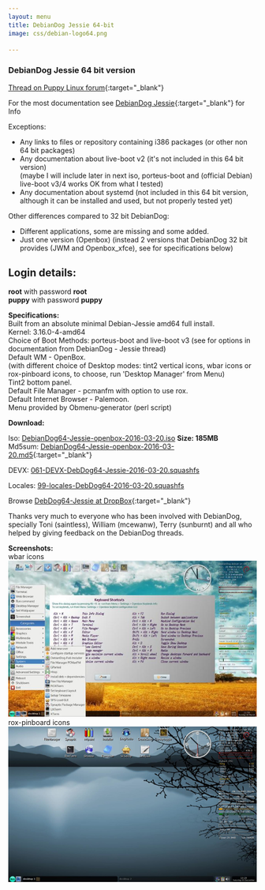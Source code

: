 ```yaml
---
layout: menu
title: DebianDog Jessie 64-bit
image: css/debian-logo64.png

---
```


### DebianDog Jessie 64 bit version

[Thread on Puppy Linux forum](http://murga-linux.com/puppy/viewtopic.php?t=101931){:target="_blank"}

For the most documentation see [DebianDog Jessie](zz01debiandogjessie.html){:target="_blank"} for Info

Exceptions:    
- Any links to files or repository containing i386 packages (or other non 64 bit packages)    
- Any documentation about live-boot v2 (it's not included in this 64 bit version)    
(maybe I will include later in next iso, porteus-boot and (official Debian) live-boot v3/4 works OK from what I tested)    
- Any documentation about systemd (not included in this 64 bit version, although it can be installed and used, but not properly tested yet)

Other differences compared to 32 bit DebianDog:    
- Different applications, some are missing and some added.    
- Just one version (Openbox) (instead 2 versions that DebianDog 32 bit provides (JWM and Openbox_xfce), see for specifications below)    

## Login details:
**root** with password **root**    
**puppy** with password **puppy**

**Specifications:**    
Built from an absolute minimal Debian-Jessie amd64 full install.    
Kernel: 3.16.0-4-amd64    
Choice of Boot Methods: porteus-boot and live-boot v3 (see for options in documentation from DebianDog - Jessie thread)    
Default WM - OpenBox.    
(with different choice of Desktop modes: tint2 vertical icons, wbar icons or rox-pinboard icons, to choose, run 'Desktop Manager' from Menu)    
Tint2 bottom panel.       
Default File Manager - pcmanfm with option to use rox.    
Default Internet Browser - Palemoon.    
Menu provided by Obmenu-generator (perl script)     

**Download:**

Iso: [DebianDog64-Jessie-openbox-2016-03-20.iso](https://dl.dropboxusercontent.com/u/36381953/DebDog64-Jessie/DebianDog64-Jessie-openbox-2016-03-20.iso) **Size: 185MB**        
Md5sum: [DebianDog64-Jessie-openbox-2016-03-20.md5](https://dl.dropboxusercontent.com/u/36381953/DebDog64-Jessie/DebianDog64-Jessie-openbox-2016-03-20.md5){:target="_blank"}        

DEVX: [061-DEVX-DebDog64-Jessie-2016-03-20.squashfs](https://dl.dropboxusercontent.com/u/36381953/DebDog64-Jessie/Extra-Modules/061-DEVX-DebDog64-Jessie-2016-03-20.squashfs)    

Locales: [99-locales-DebDog64-2016-03-20.squashfs](https://dl.dropboxusercontent.com/u/36381953/DebDog64-Jessie/Extra-Modules/99-locales-DebDog64-2016-03-20.squashfs)    

Browse [DebDog64-Jessie at DropBox](https://www.dropbox.com/sh/7zw9v8owznjfkze/AADGxeYik7761AX_3jHfxucIa?lst){:target="_blank"}  

Thanks very much to everyone who has been involved with DebianDog, specially Toni (saintless), William (mcewanw), Terry (sunburnt) and all who helped by giving feedback on the DebianDog threads.


**Screenshots:**    
wbar icons
![wbar icons](images/Debdog64-wbar-icons.jpg)    
rox-pinboard icons   
![rox-pinboard icons](images/Debdog64-rox-pinboard.png)    


